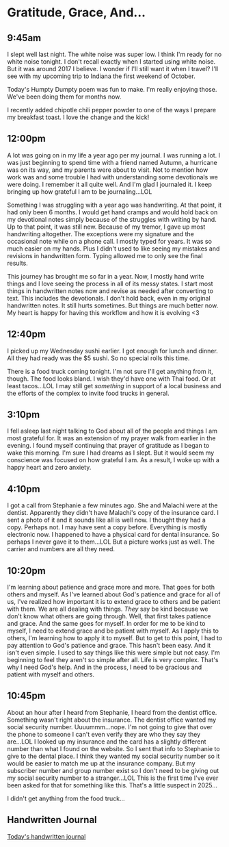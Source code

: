 # Gratitude, Grace, And...

## 9:45am

I slept well last night. The white noise was super low. I think I'm ready for no white noise tonight. I don't recall exactly when I started using white noise. But it was around 2017 I believe. I wonder if I'll still want it when I travel? I'll see with my upcoming trip to Indiana the first weekend of October.

Today's Humpty Dumpty poem was fun to make. I'm really enjoying those. We've been doing them for months now.

I recently added chipotle chili pepper powder to one of the ways I prepare my breakfast toast. I love the change and the kick!

## 12:00pm

A lot was going on in my life a year ago per my journal. I was running a lot. I was just beginning to spend time with a friend named Autumn, a hurricane was on its way, and my parents were about to visit. Not to mention how work was and some trouble I had with understanding some devotionals we were doing. I remember it all quite well. And I'm glad I journaled it. I keep bringing up how grateful I am to be journaling...LOL

Something I was struggling with a year ago was handwriting. At that point, it had only been 6 months. I would get hand cramps and would hold back on my devotional notes simply because of the struggles with writing by hand. Up to that point, it was still new. Because of my tremor, I gave up most handwriting altogether. The exceptions were my signature and the occasional note while on a phone call. I mostly typed for years. It was so much easier on my hands. Plus I didn't used to like seeing my mistakes and revisions in handwritten form. Typing allowed me to only see the final results.

This journey has brought me so far in a year. Now, I mostly hand write things and I love seeing the process in all of its messy states. I start most things in handwritten notes now and revise as needed after converting to text. This includes the devotionals. I don't hold back, even in my original handwritten notes. It still hurts sometimes. But things are much better now. My heart is happy for having this workflow and how it is evolving <3

## 12:40pm

I picked up my Wednesday sushi earlier. I got enough for lunch and dinner. All they had ready was the $5 sushi. So no special rolls this time.

There is a food truck coming tonight. I'm not sure I'll get anything from it, though. The food looks bland. I wish they'd have one with Thai food. Or at least tacos...LOL I may still get *something* in support of a local business and the efforts of the complex to invite food trucks in general.

## 3:10pm

I fell asleep last night talking to God about all of the people and things I am most grateful for. It was an extension of my prayer walk from earlier in the evening. I found myself continuing that prayer of gratitude as I began to wake this morning. I'm sure I had dreams as I slept. But it would seem my conscience was focused on how grateful I am. As a result, I woke up with a happy heart and zero anxiety.

## 4:10pm

I got a call from Stephanie a few minutes ago. She and Malachi were at the dentist. Apparently they didn't have Malachi's copy of the insurance card. I sent a photo of it and it sounds like all is well now. I thought they had a copy. Perhaps not. I may have sent a copy before. Everything is mostly electronic now. I happened to have a physical card for dental insurance. So perhaps I never gave it to them...LOL But a picture works just as well. The carrier and numbers are all they need.

## 10:20pm

I'm learning about patience and grace more and more. That goes for both others and myself. As I've learned about God's patience and grace for all of us, I've realized how important it is to extend grace to others and be patient with them. We are all dealing with things. *They* say be kind because we don't know what others are going through. Well, that first takes patience and grace. And the same goes for myself. In order for me to be kind to myself, I need to extend grace and be patient with myself. As I apply this to others, I'm learning how to apply it to myself. But to get to this point, I had to pay attention to God's patience and grace. This hasn't been easy. And it isn't even simple. I used to say things like this were simple but not easy. I'm beginning to feel they aren't so simple after all. Life is very complex. That's why I need God's help. And in the process, I need to be gracious and patient with myself and others.

## 10:45pm

About an hour after I heard from Stephanie, I heard from the dentist office. Something wasn't right about the insurance. The dentist office wanted my social security number. Uuuummm...nope. I'm not going to give that over the phone to someone I can't even verify they are who they say they are...LOL I looked up my insurance and the card has a slightly different number than what I found on the website. So I sent that info to Stephanie to give to the dental place. I think they wanted my social security number so it would be easier to match me up at the insurance company. But my subscriber number and group number exist so I don't need to be giving out my social security number to a stranger...LOL This is the first time I've ever been asked for that for something like this. That's a little suspect in 2025...

I didn't get anything from the food truck...

## Handwritten Journal

[Today's handwritten journal](/media/blog/2025/09/20250924.pdf)